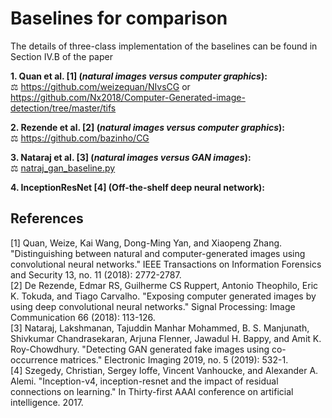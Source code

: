 # Baselines for comparison
The details of three-class implementation of the baselines can be found in Section IV.B of the paper </br>

**1. Quan et al. [1] (_natural images versus computer graphics_):** </br>
:balance_scale: https://github.com/weizequan/NIvsCG or
https://github.com/Nx2018/Computer-Generated-image-detection/tree/master/tifs </br>

**2. Rezende et al. [2] (_natural images versus computer graphics_):** </br>
:balance_scale: https://github.com/bazinho/CG </br>

**3. Nataraj et al. [3] (_natural images versus GAN images_):** </br> 
:balance_scale: [natraj_gan_baseline.py](https://github.com/manjaryp/GANvsGraphicsvsReal/blob/main/Baselines/natraj_gan_baseline.py)

**4. InceptionResNet [4] (Off-the-shelf deep neural network):** </br> 

## References
[1] Quan, Weize, Kai Wang, Dong-Ming Yan, and Xiaopeng Zhang. "Distinguishing between natural and computer-generated images using convolutional neural networks." 
IEEE Transactions on Information Forensics and Security 13, no. 11 (2018): 2772-2787. </br>
[2] De Rezende, Edmar RS, Guilherme CS Ruppert, Antonio Theophilo, Eric K. Tokuda, and Tiago Carvalho. "Exposing computer generated images by using deep convolutional neural networks." Signal Processing: Image Communication 66 (2018): 113-126. </br>
[3] Nataraj, Lakshmanan, Tajuddin Manhar Mohammed, B. S. Manjunath, Shivkumar Chandrasekaran, Arjuna Flenner, Jawadul H. Bappy, and Amit K. Roy-Chowdhury. "Detecting GAN generated fake images using co-occurrence matrices." Electronic Imaging 2019, no. 5 (2019): 532-1. </br>
[4] Szegedy, Christian, Sergey Ioffe, Vincent Vanhoucke, and Alexander A. Alemi. "Inception-v4, inception-resnet and the impact of residual connections on learning." In Thirty-first AAAI conference on artificial intelligence. 2017. </br>

